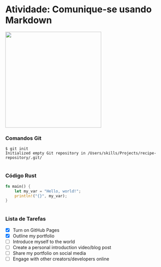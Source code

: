 # Atividade: Comunique-se usando Markdown

<div>
  <img src="https://nsabers.com/cdn/shop/articles/bebec223da75d29d8e03027fd2882262.png?v=1708781179" width="300" height="300">
</div>

### Comandos Git

```
$ git init
Initialized empty Git repository in /Users/skills/Projects/recipe-repository/.git/
```

#

### Código Rust

``` rust
fn main() {
    let my_var = "Hello, world!";
    println!("{}", my_var);
}
```

#

### Lista de Tarefas

 - [X] Turn on GitHub Pages
 - [X] Outline my portfolio
 - [ ] Introduce myself to the world
 - [ ] Create a personal introduction video/blog post
 - [ ] Share my portfolio on social media
 - [ ] Engage with other creators/developers online
